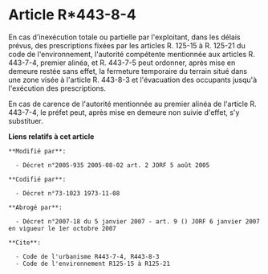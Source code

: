 # Article R*443-8-4

En cas d'inexécution totale ou partielle par l'exploitant, dans les délais prévus, des prescriptions fixées par les articles
R. 125-15 à R. 125-21 du code de l'environnement, l'autorité compétente mentionnée aux articles R. 443-7-4, premier alinéa,
et R. 443-7-5 peut ordonner, après mise en demeure restée sans effet, la fermeture temporaire du terrain situé dans une zone
visée à l'article R. 443-8-3 et l'évacuation des occupants jusqu'à l'exécution des prescriptions.

En cas de carence de l'autorité mentionnée au premier alinéa de l'article R. 443-7-4, le préfet peut, après mise en demeure
non suivie d'effet, s'y substituer.

**Liens relatifs à cet article**

	**Modifié par**:

	  - Décret n°2005-935 2005-08-02 art. 2 JORF 5 août 2005

	**Codifié par**:

	  - Décret n°73-1023 1973-11-08

	**Abrogé par**:

	  - Décret n°2007-18 du 5 janvier 2007 - art. 9 () JORF 6 janvier 2007 en vigueur le 1er octobre 2007

	**Cite**:

	  - Code de l'urbanisme R443-7-4, R443-8-3
	  - Code de l'environnement R125-15 à R125-21
